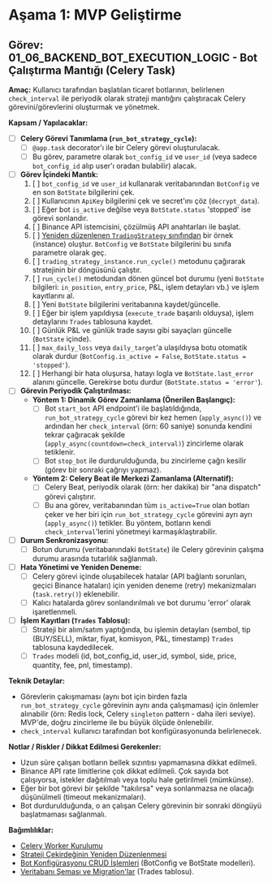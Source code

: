 # Aşama 1: MVP Geliştirme
## Görev: 01_06_BACKEND_BOT_EXECUTION_LOGIC - Bot Çalıştırma Mantığı (Celery Task)

**Amaç:** Kullanıcı tarafından başlatılan ticaret botlarının, belirlenen `check_interval` ile periyodik olarak strateji mantığını çalıştıracak Celery görevini/görevlerini oluşturmak ve yönetmek.

**Kapsam / Yapılacaklar:**
- [ ] **Celery Görevi Tanımlama (`run_bot_strategy_cycle`):**
    - [ ] `@app.task` decorator'ı ile bir Celery görevi oluşturulacak.
    - [ ] Bu görev, parametre olarak `bot_config_id` ve `user_id` (veya sadece `bot_config_id` alıp user'ı oradan bulabilir) alacak.
- [ ] **Görev İçindeki Mantık:**
    1.  [ ] `bot_config_id` ve `user_id` kullanarak veritabanından `BotConfig` ve en son `BotState` bilgilerini çek.
    2.  [ ] Kullanıcının `ApiKey` bilgilerini çek ve secret'ını çöz (`decrypt_data`).
    3.  [ ] Eğer bot `is_active` değilse veya `BotState.status` 'stopped' ise görevi sonlandır.
    4.  [ ] Binance API istemcisini, çözülmüş API anahtarları ile başlat.
    5.  [ ] [Yeniden düzenlenen `TradingStrategy` sınıfından](01_03_BACKEND_STRATEGY_CORE_REFACTOR.md) bir örnek (instance) oluştur. `BotConfig` ve `BotState` bilgilerini bu sınıfa parametre olarak geç.
    6.  [ ] `trading_strategy_instance.run_cycle()` metodunu çağırarak stratejinin bir döngüsünü çalıştır.
    7.  [ ] `run_cycle()` metodundan dönen güncel bot durumu (yeni `BotState` bilgileri: `in_position`, `entry_price`, P&L, işlem detayları vb.) ve işlem kayıtlarını al.
    8.  [ ] Yeni `BotState` bilgilerini veritabanına kaydet/güncelle.
    9.  [ ] Eğer bir işlem yapıldıysa (`execute_trade` başarılı olduysa), işlem detaylarını `Trades` tablosuna kaydet.
    10. [ ] Günlük P&L ve günlük trade sayısı gibi sayaçları güncelle (`BotState` içinde).
    11. [ ] `max_daily_loss` veya `daily_target`'a ulaşıldıysa botu otomatik olarak durdur (`BotConfig.is_active = False`, `BotState.status = 'stopped'`).
    12. [ ] Herhangi bir hata oluşursa, hatayı logla ve `BotState.last_error` alanını güncelle. Gerekirse botu durdur (`BotState.status = 'error'`).
- [ ] **Görevin Periyodik Çalıştırılması:**
    *   **Yöntem 1: Dinamik Görev Zamanlama (Önerilen Başlangıç):**
        - [ ] Bot `start_bot` API endpoint'i ile başlatıldığında, `run_bot_strategy_cycle` görevi bir kez hemen (`apply_async()`) ve ardından her `check_interval` (örn: 60 saniye) sonunda kendini tekrar çağıracak şekilde (`apply_async(countdown=check_interval)`) zincirleme olarak tetiklenir.
        - [ ] Bot `stop_bot` ile durdurulduğunda, bu zincirleme çağrı kesilir (görev bir sonraki çağrıyı yapmaz).
    *   **Yöntem 2: Celery Beat ile Merkezi Zamanlama (Alternatif):**
        - [ ] Celery Beat, periyodik olarak (örn: her dakika) bir "ana dispatch" görevi çalıştırır.
        - [ ] Bu ana görev, veritabanından tüm `is_active=True` olan botları çeker ve her biri için `run_bot_strategy_cycle` görevini ayrı ayrı (`apply_async()`) tetikler. Bu yöntem, botların kendi `check_interval`'lerini yönetmeyi karmaşıklaştırabilir.
- [ ] **Durum Senkronizasyonu:**
    - [ ] Botun durumu (veritabanındaki `BotState`) ile Celery görevinin çalışma durumu arasında tutarlılık sağlanmalı.
- [ ] **Hata Yönetimi ve Yeniden Deneme:**
    - [ ] Celery görevi içinde oluşabilecek hatalar (API bağlantı sorunları, geçici Binance hataları) için yeniden deneme (retry) mekanizmaları (`task.retry()`) eklenebilir.
    - [ ] Kalıcı hatalarda görev sonlandırılmalı ve bot durumu 'error' olarak işaretlenmeli.
- [ ] **İşlem Kayıtları (`Trades` Tablosu):**
    - [ ] Strateji bir alım/satım yaptığında, bu işlemin detayları (sembol, tip (BUY/SELL), miktar, fiyat, komisyon, P&L, timestamp) `Trades` tablosuna kaydedilecek.
    - [ ] `Trades` modeli (id, bot_config_id, user_id, symbol, side, price, quantity, fee, pnl, timestamp).

**Teknik Detaylar:**
*   Görevlerin çakışmaması (aynı bot için birden fazla `run_bot_strategy_cycle` görevinin aynı anda çalışmaması) için önlemler alınabilir (örn: Redis lock, Celery `singleton` pattern - daha ileri seviye). MVP'de, doğru zincirleme ile bu büyük ölçüde önlenebilir.
*   `check_interval` kullanıcı tarafından bot konfigürasyonunda belirlenecek.

**Notlar / Riskler / Dikkat Edilmesi Gerekenler:**
*   Uzun süre çalışan botların bellek sızıntısı yapmamasına dikkat edilmeli.
*   Binance API rate limitlerine çok dikkat edilmeli. Çok sayıda bot çalışıyorsa, istekler dağıtılmalı veya toplu hale getirilmeli (mümkünse).
*   Eğer bir bot görevi bir şekilde "takılırsa" veya sonlanmazsa ne olacağı düşünülmeli (timeout mekanizmaları).
*   Bot durdurulduğunda, o an çalışan Celery görevinin bir sonraki döngüyü başlatmaması sağlanmalı.

**Bağımlılıklar:**
*   [Celery Worker Kurulumu](01_05_BACKEND_CELERY_WORKER_SETUP.md)
*   [Strateji Çekirdeğinin Yeniden Düzenlenmesi](01_03_BACKEND_STRATEGY_CORE_REFACTOR.md)
*   [Bot Konfigürasyonu CRUD İşlemleri](01_04_BACKEND_BOT_CONFIG_CRUD.md) (BotConfig ve BotState modelleri).
*   [Veritabanı Şeması ve Migration'lar](01_07_BACKEND_DATABASE_SCHEMA.md) (Trades tablosu).

